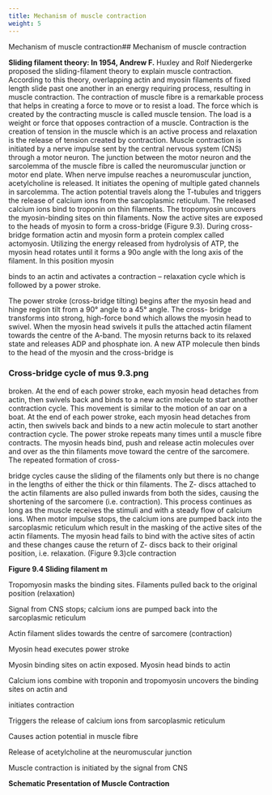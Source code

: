 ```yaml
---
title: Mechanism of muscle contraction
weight: 5
---
```


Mechanism of muscle contraction## Mechanism of muscle contraction


**Sliding filament theory: In 1954, Andrew F.** Huxley and Rolf Niedergerke proposed the sliding-filament theory to explain muscle contraction. According to this theory, overlapping actin and myosin filaments of fixed length slide past one another in an energy requiring process, resulting in muscle contraction. The contraction of muscle fibre is a remarkable process that helps in creating a force to move or to resist a load. The force which is created by the contracting muscle is called muscle tension. The load is a weight or force that opposes contraction of a muscle. Contraction is the creation of tension in the muscle which is an active process and relaxation is the release of tension created by contraction. Muscle contraction is initiated by a nerve impulse sent by the central nervous system (CNS) through a motor neuron. The junction between the motor neuron and the sarcolemma of the muscle fibre is called the neuromuscular junction or motor end plate. When nerve impulse reaches a neuromuscular junction, acetylcholine is released. It initiates the opening of multiple gated channels in sarcolemma. The action potential travels along the T-tubules and triggers the release of calcium ions from the sarcoplasmic reticulum. The released calcium ions bind to troponin on thin filaments. The tropomyosin uncovers the myosin-binding sites on thin filaments. Now the active sites are exposed to the heads of myosin to form a cross-bridge (Figure 9.3). During cross-bridge formation actin and myosin form a protein complex called actomyosin. Utilizing the energy released from hydrolysis of ATP, the myosin head rotates until it forms a 90o angle with the long axis of the filament. In this position myosin




  

binds to an actin and activates a contraction – relaxation cycle which is followed by a power stroke.

The power stroke (cross-bridge tilting) begins after the myosin head and hinge region tilt from a 90° angle to a 45° angle. The cross- bridge transforms into strong, high-force bond which allows the myosin head to swivel. When the myosin head swivels it pulls the attached actin filament towards the centre of the A-band. The myosin returns back to its relaxed state and releases ADP and phosphate ion. A new ATP molecule then binds to the head of the myosin and the cross-bridge is

### Cross-bridge cycle of mus   9.3.png


broken. At the end of each power stroke, each myosin head detaches from actin, then swivels back and binds to a new actin molecule to start another contraction cycle. This movement is similar to the motion of an oar on a boat. At the end of each power stroke, each myosin head detaches from actin, then swivels back and binds to a new actin molecule to start another contraction cycle. The power stroke repeats many times until a muscle fibre contracts. The myosin heads bind, push and release actin molecules over and over as the thin filaments move toward the centre of the sarcomere. The repeated formation of cross-

bridge cycles cause the sliding of the filaments only but there is no change in the lengths of either the thick or thin filaments. The Z- discs attached to the actin filaments are also pulled inwards from both the sides, causing the shortening of the sarcomere (i.e. contraction). This process continues as long as the muscle receives the stimuli and with a steady flow of calcium ions. When motor impulse stops, the calcium ions are pumped back into the sarcoplasmic reticulum which result in the masking of the active sites of the actin filaments. The myosin head fails to bind with the active sites of actin and these changes cause the return of Z- discs back to their original position, i.e. relaxation. (Figure 9.3)cle contraction




  

**Figure 9.4 Sliding filament m**

Tropomyosin masks the binding sites. Filaments pulled back to the original position (relaxation)

Signal from CNS stops; calcium ions are pumped back into the sarcoplasmic reticulum

Actin filament slides towards the centre of sarcomere (contraction)

Myosin head executes power stroke

Myosin binding sites on actin exposed. Myosin head binds to actin

Calcium ions combine with troponin and tropomyosin uncovers the binding sites on actin and

initiates contraction

Triggers the release of calcium ions from sarcoplasmic reticulum

Causes action potential in muscle fibre

Release of acetylcholine at the neuromuscular junction

Muscle contraction is initiated by the signal from CNS

**Schematic Presentation of Muscle Contraction**  

